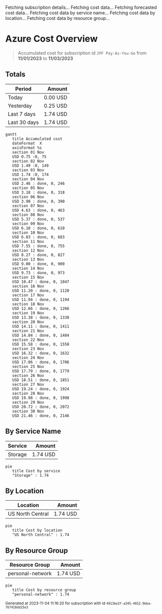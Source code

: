 Fetching subscription details...
Fetching cost data...
Fetching forecasted cost data...
Fetching cost data by service name...
Fetching cost data by location...
Fetching cost data by resource group...
# Azure Cost Overview

> Accumulated cost for subscription id `JPF Pay-As-You-Go` from **11/01/2023** to **11/03/2023**

## Totals

|Period|Amount|
|---|---:|
|Today|0.00 USD|
|Yesterday|0.25 USD|
|Last 7 days|1.74 USD|
|Last 30 days|1.74 USD|

```mermaid
gantt
   title Accumulated cost
   dateFormat  X
   axisFormat %s
   section 01 Nov
   USD 0.75 :0, 75
   section 02 Nov
   USD 1.49 :0, 149
   section 03 Nov
   USD 1.74 :0, 174
   section 04 Nov
   USD 2.46 : done, 0, 246
   section 05 Nov
   USD 3.18 : done, 0, 318
   section 06 Nov
   USD 3.90 : done, 0, 390
   section 07 Nov
   USD 4.63 : done, 0, 463
   section 08 Nov
   USD 5.37 : done, 0, 537
   section 09 Nov
   USD 6.10 : done, 0, 610
   section 10 Nov
   USD 6.83 : done, 0, 683
   section 11 Nov
   USD 7.55 : done, 0, 755
   section 12 Nov
   USD 8.27 : done, 0, 827
   section 13 Nov
   USD 9.00 : done, 0, 900
   section 14 Nov
   USD 9.73 : done, 0, 973
   section 15 Nov
   USD 10.47 : done, 0, 1047
   section 16 Nov
   USD 11.20 : done, 0, 1120
   section 17 Nov
   USD 11.94 : done, 0, 1194
   section 18 Nov
   USD 12.66 : done, 0, 1266
   section 19 Nov
   USD 13.38 : done, 0, 1338
   section 20 Nov
   USD 14.11 : done, 0, 1411
   section 21 Nov
   USD 14.84 : done, 0, 1484
   section 22 Nov
   USD 15.58 : done, 0, 1558
   section 23 Nov
   USD 16.32 : done, 0, 1632
   section 24 Nov
   USD 17.06 : done, 0, 1706
   section 25 Nov
   USD 17.79 : done, 0, 1779
   section 26 Nov
   USD 18.51 : done, 0, 1851
   section 27 Nov
   USD 19.24 : done, 0, 1924
   section 28 Nov
   USD 19.98 : done, 0, 1998
   section 29 Nov
   USD 20.72 : done, 0, 2072
   section 30 Nov
   USD 21.46 : done, 0, 2146
```

## By Service Name

|Service|Amount|
|---|---:|
|Storage|1.74 USD|

```mermaid
pie
   title Cost by service
   "Storage" : 1.74
```

## By Location

|Location|Amount|
|---|---:|
|US North Central|1.74 USD|

```mermaid
pie
   title Cost by location
   "US North Central" : 1.74
```

## By Resource Group

|Resource Group|Amount|
|---|---:|
|personal-network|1.74 USD|

```mermaid
pie
   title Cost by resource group
   "personal-network" : 1.74
```

<sup>Generated at 2023-11-04 11:16:20 for subscription with id `4913be3f-a345-4652-9bba-767418dd25e3`</sup>
